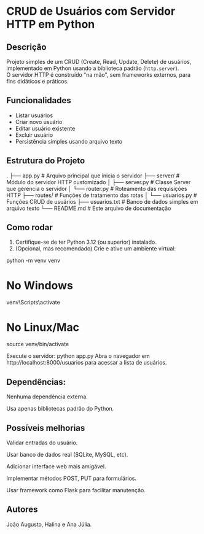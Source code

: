 # CRUD de Usuários com Servidor HTTP em Python

## Descrição

Projeto simples de um CRUD (Create, Read, Update, Delete) de usuários, implementado em Python usando a biblioteca padrão (`http.server`).  
O servidor HTTP é construído "na mão", sem frameworks externos, para fins didáticos e práticos.

## Funcionalidades

- Listar usuários  
- Criar novo usuário  
- Editar usuário existente  
- Excluir usuário  
- Persistência simples usando arquivo texto

## Estrutura do Projeto

.
├── app.py # Arquivo principal que inicia o servidor
├── server/ # Módulo do servidor HTTP customizado
│ ├── server.py # Classe Server que gerencia o servidor
│ └── router.py # Roteamento das requisições HTTP
├── routes/ # Funções de tratamento das rotas
│ └── usuarios.py # Funções CRUD de usuários
├── usuarios.txt # Banco de dados simples em arquivo texto
└── README.md # Este arquivo de documentação


## Como rodar

1. Certifique-se de ter Python 3.12 (ou superior) instalado.  
2. (Opcional, mas recomendado) Crie e ative um ambiente virtual:


python -m venv venv
# No Windows
venv\Scripts\activate
# No Linux/Mac
source venv/bin/activate

Execute o servidor:
    python app.py
Abra o navegador em http://localhost:8000/usuarios para acessar a lista de usuários.

## Dependências:
Nenhuma dependência externa.

Usa apenas bibliotecas padrão do Python.

## Possíveis melhorias
Validar entradas do usuário.

Usar banco de dados real (SQLite, MySQL, etc).

Adicionar interface web mais amigável.

Implementar métodos POST, PUT para formulários.

Usar framework como Flask para facilitar manutenção.

## Autores
João Augusto, Halina e Ana Júlia.